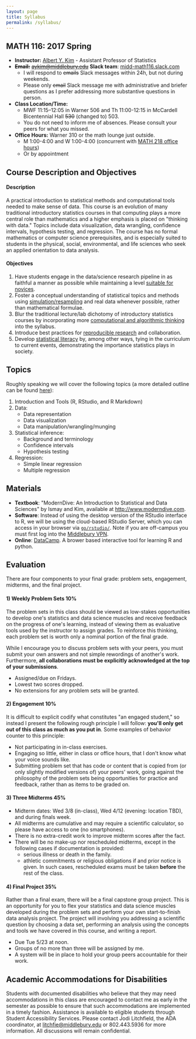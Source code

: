 ```yaml
---
layout: page
title: Syllabus
permalink: /syllabus/
---
```


## MATH 116: 2017 Spring

* **Instructor:** [Albert Y. Kim](https://rudeboybert.github.io/) -
Assistant Professor of Statistics
* **~~Email:~~** ~~[aykim@middlebury.edu](aykim@middlebury.edu)~~ **Slack team**: <a target="_blank" class="page-link" href="https://midd-math116.slack.com/">midd-math116.slack.com</a>
    + I will respond to ~~emails~~ Slack messages within 24h, but not during weekends.
    + Please only ~~email~~ Slack message me with administrative and briefer questions as I prefer addressing more substantive questions in person.
* **Class Location/Time:**
    + MWF 11:15–12:05 in Warner 506 and Th 11:00-12:15 in McCardell Bicentennial Hall ~~530~~ (changed to) 503. 
    + You do not need to inform me of absences. Please consult your peers for
    what you missed.
* **Office Hours:** Warner 310 or the math lounge just outside. 
    + M 1:00-4:00 and W 1:00-4:00 (concurrent with [MATH 218 office hours](https://rudeboybert.github.io/MATH218/))
    + Or by appointment




## Course Description and Objectives

#### Description

A practical introduction to statistical methods and computational tools needed 
to make sense of data. This course is an evolution of many traditional 
introductory statistics courses in that computing plays a more central role than
mathematics and a higher emphasis is placed on "thinking with data." Topics 
include data visualization, data wrangling, confidence intervals, hypothesis 
testing, and regression. The course has no formal mathematics or computer 
science prerequisites, and is especially suited to students in the physical, 
social, environmental, and life sciences who seek an applied orientation to data
analysis.

#### Objectives

1. Have students engage in the data/science research pipeline in as faithful a
manner as possible while maintaining a level [suitable for
novices](http://arxiv.org/abs/1507.05346).
1. Foster a conceptual understanding of statistical topics and methods using 
[simulation/resampling](https://www.amstat.org/education/pdfs/ResamplingUndergradCurriculum.pdf)
and real data whenever possible, rather than mathematical formulae.
1. Blur the traditional lecture/lab dichotomy of introductory statistics courses 
by incorporating more [computational and algorithmic
thinking](http://www.stat.berkeley.edu/~statcur/Preprints/ComputingCurric3.pdf) 
into the syllabus.
1. Introduce best practices for [reproducible 
research](http://www.nature.com/news/reproducibility-1.17552) and collaboration.
1. Develop [statistical 
literacy](https://en.wikipedia.org/wiki/Statistical_literacy) by, among other
ways, tying in the curriculum to current events, demonstrating the importance
statistics plays in society.





## Topics

Roughly speaking we will cover the following topics (a more detailed outline can be found
[here](https://docs.google.com/spreadsheets/d/1B4r6x1H9NQXSS-5MzYg3ho5gyMa8wIbP4WEFAzg_Yik/pubhtml?gid=0&single=true)):

1. Introduction and Tools (R, RStudio, and R Markdown)
1. Data:
    * Data representation
    * Data visualization
    * Data manipulation/wrangling/munging
1. Statistical inference:
    * Background and terminology
    * Confidence intervals
    * Hypothesis testing
1. Regression:
    * Simple linear regression
    * Multiple regression





## Materials

* **Textbook**: "ModernDive: An Introduction to Statistical and Data Sciences"
by Ismay and Kim, available at <a target="_blank" class="page-link"
href="http://www.moderndive.com">http://www.moderndive.com</a>.
* **Software**: Instead of using the desktop version of the RStudio interface to R, we will be
using the cloud-based RStudio Server, which you can access in your browser via 
[`go/rstudio/`](https://rstudio.middlebury.edu/). Note if you are off-campus you 
must first log into the [Middlebury 
VPN](http://mediawiki.middlebury.edu/wiki/LIS/Off-campus_Access).
* **Online**: [DataCamp](https://www.datacamp.com/). A brower based interactive
tool for learning R and python.






## Evaluation

There are four components to your final grade: problem sets, engagement,
midterms, and the final project.

#### 1) Weekly Problem Sets 10%

The problem sets in this class should be viewed as low-stakes opportunities to
develop one's statistics and data science muscles and receive feedback on the
progress of one's learning, instead of viewing them as evaluative tools used by
the instructor to assign grades. To reinforce this thinking, each problem set is
worth only a nominal portion of the final grade.

While I encourage you to discuss problem sets with your peers, you must submit
your own answers and not simple rewordings of another's work. Furthermore, **all
collaborations must be explicitly acknowledged at the top of your submissions**.

* Assigned/due on Fridays.
* Lowest two scores dropped.
* No extensions for any problem sets will be granted. 


#### 2) Engagement 10%

It is difficult to explicit codify what constitutes "an engaged student," so 
instead I present the following rough principle I will follow: **you'll only get
out of this class as much as you put in**. Some examples of behavior counter to
this principle:

* Not participating in in-class exercises.
* Engaging so little, either in class or office hours, that I don't know what
your voice sounds like.
* Submitting problem set that has code or content that is copied from (or only 
slightly modified versions of) your peers' work, going against the philosophy of
the problem sets being opportunities for practice and feedback, rather than as
items to be graded on.

#### 3) Three Midterms 45%

* Midterm dates: Wed 3/8 (in-class), Wed 4/12 (evening: location TBD), and during finals week.
* All midterms are cumulative and may require a scientific calculator, so
please have access to one (no smartphones).
* There is no extra-credit work to improve midterm scores after the fact.
* There will be no make-up nor rescheduled midterms, except in the following
cases if documentation is provided:
    + serious illness or death in the family.
    + athletic commitments or religious obligations if and prior notice is
    given. In such cases, rescheduled exams must be taken **before** the rest of
    the class.

#### 4) Final Project 35%

Rather than a final exam, there will be a final capstone group project. This is 
an opportunity for you to flex your statistics and data science muscles 
developed during the problem sets and perform your own start-to-finish data 
analysis project. The project will involving you addressing a scientific
question by choosing a data set, performing an analysis using the concepts and
tools we have covered in this course, and writing a report.

* Due Tue 5/23 at noon.
* Groups of no more than three will be assigned by me.
* A system will be in place to hold your group peers accountable for their
work.





## Academic Accommodations for Disabilities

Students with documented disabilities who believe that they may need accommodations in this class are encouraged to contact me as early in the semester as possible to ensure that such accommodations are implemented in a timely fashion. Assistance is available to eligible students through Student Accessibility Services. Please contact Jodi Litchfield, the ADA coordinator, at [litchfie@middlebury.edu](litchfie@middlebury.edu) or 802.443.5936 for more information. All discussions will remain confidential.

